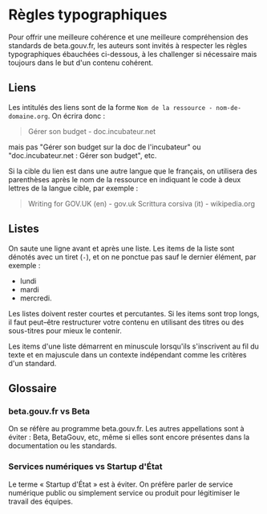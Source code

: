 # Règles typographiques

Pour offrir une meilleure cohérence et une meilleure compréhension des
standards de beta.gouv.fr, les auteurs sont invités à respecter les règles
typographiques ébauchées ci-dessous, à les challenger si nécessaire
mais toujours dans le but d'un contenu cohérent.

## Liens

Les intitulés des liens sont de la forme `Nom de la ressource -
nom-de-domaine.org`. On écrira donc :

> Gérer son budget - doc.incubateur.net

mais pas "Gérer son budget sur la doc de l'incubateur" ou
"doc.incubateur.net : Gérer son budget", etc.

Si la cible du lien est dans une autre langue que le français, on
utilisera des parenthèses après le nom de la ressource en indiquant le
code à deux lettres de la langue cible, par exemple :

> Writing for GOV.UK (en) - gov.uk
> Scrittura corsiva (it) - wikipedia.org

## Listes

On saute une ligne avant et après une liste. Les items de la liste
sont dénotés avec un tiret (`-`), et on ne ponctue pas sauf le dernier
élément, par exemple :

- lundi
- mardi
- mercredi.

Les listes doivent rester courtes et percutantes. Si les items sont
trop longs, il faut peut–être restructurer votre contenu en utilisant
des titres ou des sous-titres pour mieux le contenir.

Les items d'une liste démarrent en minuscule lorsqu'ils s'inscrivent
au fil du texte et en majuscule dans un contexte indépendant comme les
critères d'un standard.

## Glossaire

### beta.gouv.fr vs Beta

On se réfère au programme beta.gouv.fr. Les autres appellations sont à
éviter : Beta, BetaGouv, etc, même si elles sont encore présentes dans
la documentation ou les standards.

### Services numériques vs Startup d'État

Le terme « Startup d'État » est à éviter. On préfère parler de service
numérique public ou simplement service ou produit pour légitimiser le
travail des équipes.
